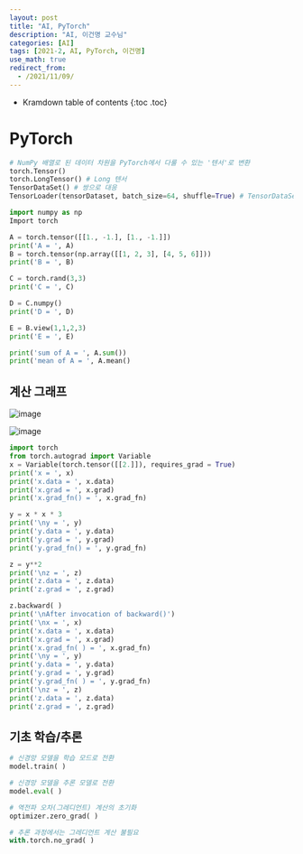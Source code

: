```yaml
---
layout: post
title: "AI, PyTorch"
description: "AI, 이건명 교수님"
categories: [AI]
tags: [2021-2, AI, PyTorch, 이건명]
use_math: true
redirect_from:
  - /2021/11/09/
---
```


* Kramdown table of contents
{:toc .toc}  

# PyTorch

~~~python
# NumPy 배열로 된 데이터 차원을 PyTorch에서 다룰 수 있는 '텐서'로 변환
torch.Tensor() 
torch.LongTensor() # Long 텐서
TensorDataSet() # 쌍으로 대응
TensorLoader(tensorDataset, batch_size=64, shuffle=True) # TensorDataSet 객체를 학습/추론에 사용하기 편한 객체로 변환
~~~

~~~python
import numpy as np
Import torch 

A = torch.tensor([[1., -1.], [1., -1.]])
print('A = ', A)
B = torch.tensor(np.array([[1, 2, 3], [4, 5, 6]]))
print('B = ', B)

C = torch.rand(3,3)
print('C = ', C)

D = C.numpy()
print('D = ', D)

E = B.view(1,1,2,3)
print('E = ', E)

print('sum of A = ', A.sum())
print('mean of A = ', A.mean()
~~~

## 계산 그래프

![image](https://user-images.githubusercontent.com/32366711/140863922-3da7c35a-7a2f-404f-ac99-895c01094061.png)

![image](https://user-images.githubusercontent.com/32366711/140863945-25b393d7-2e5c-45da-8118-cffcc92d2036.png)

~~~python
import torch
from torch.autograd import Variable
x = Variable(torch.tensor([[2.]]), requires_grad = True)
print('x = ', x)
print('x.data = ', x.data)
print('x.grad = ', x.grad)
print('x.grad_fn() = ', x.grad_fn)

y = x * x * 3
print('\ny = ', y)
print('y.data = ', y.data)
print('y.grad = ', y.grad)
print('y.grad_fn() = ', y.grad_fn)

z = y**2 
print('\nz = ', z)
print('z.data = ', z.data)
print('z.grad = ', z.grad)

z.backward( )
print('\nAfter invocation of backward()')
print('\nx = ', x)
print('x.data = ', x.data)
print('x.grad = ', x.grad)
print('x.grad_fn( ) = ', x.grad_fn)
print('\ny = ', y)
print('y.data = ', y.data)
print('y.grad = ', y.grad)
print('y.grad_fn( ) = ', y.grad_fn)
print('\nz = ', z)
print('z.data = ', z.data)
print('z.grad = ', z.grad)
~~~

## 기초 학습/추론

~~~python
# 신경망 모델을 학습 모드로 전환
model.train( ) 

# 신경망 모델을 추론 모델로 전환
model.eval( ) 

# 역전파 오차(그레디언트) 계산의 초기화
optimizer.zero_grad( ) 

# 추론 과정에서는 그레디언트 계산 불필요
with.torch.no_grad( ) 

~~~


